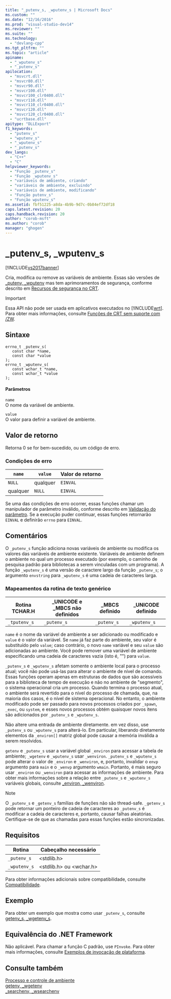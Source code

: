 ```yaml
---
title: "_putenv_s, _wputenv_s | Microsoft Docs"
ms.custom: ""
ms.date: "12/16/2016"
ms.prod: "visual-studio-dev14"
ms.reviewer: ""
ms.suite: ""
ms.technology: 
  - "devlang-cpp"
ms.tgt_pltfrm: ""
ms.topic: "article"
apiname: 
  - "_wputenv_s"
  - "_putenv_s"
apilocation: 
  - "msvcrt.dll"
  - "msvcr80.dll"
  - "msvcr90.dll"
  - "msvcr100.dll"
  - "msvcr100_clr0400.dll"
  - "msvcr110.dll"
  - "msvcr110_clr0400.dll"
  - "msvcr120.dll"
  - "msvcr120_clr0400.dll"
  - "ucrtbase.dll"
apitype: "DLLExport"
f1_keywords: 
  - "putenv_s"
  - "wputenv_s"
  - "_wputenv_s"
  - "_putenv_s"
dev_langs: 
  - "C++"
  - "C"
helpviewer_keywords: 
  - "Função _putenv_s"
  - "Função _wputenv_s"
  - "variáveis de ambiente, criando"
  - "variáveis de ambiente, excluindo"
  - "variáveis de ambiente, modificando"
  - "Função putenv_s"
  - "Função wputenv_s"
ms.assetid: fbf51225-a8da-4b9b-9d7c-0b84ef72df18
caps.latest.revision: 20
caps.handback.revision: 20
author: "corob-msft"
ms.author: "corob"
manager: "ghogen"
---
```

# _putenv_s, _wputenv_s
[!INCLUDE[vs2017banner](../../assembler/inline/includes/vs2017banner.md)]

Cria, modifica ou remove as variáveis de ambiente.  Essas são versões de [\_putenv, \_wputenv](../../c-runtime-library/reference/putenv-wputenv.md) mas tem aprimoramentos de segurança, conforme descrito em [Recursos de segurança no CRT](../Topic/Security%20Features%20in%20the%20CRT.md).  
  
> [!IMPORTANT]
>  Essa API não pode ser usada em aplicativos executados no [!INCLUDE[wrt](../../atl/reference/includes/wrt_md.md)].  Para obter mais informações, consulte [Funções de CRT sem suporte com \/ZW](http://msdn.microsoft.com/library/windows/apps/jj606124.aspx).  
  
## Sintaxe  
  
```  
errno_t _putenv_s(  
   const char *name,  
   const char *value   
);  
errno_t _wputenv_s(  
   const wchar_t *name,  
   const wchar_t *value  
);  
```  
  
#### Parâmetros  
 `name`  
 O nome da variável de ambiente.  
  
 `value`  
 O valor para definir a variável de ambiente.  
  
## Valor de retorno  
 Retorna 0 se for bem\-sucedido, ou um código de erro.  
  
### Condições de erro  
  
|`name`|`value`|Valor de retorno|  
|------------|-------------|----------------------|  
|`NULL`|qualquer|`EINVAL`|  
|qualquer|`NULL`|`EINVAL`|  
  
 Se uma das condições de erro ocorrer, essas funções chamar um manipulador de parâmetro inválido, conforme descrito em [Validação do parâmetro](../../c-runtime-library/parameter-validation.md).  Se a execução puder continuar, essas funções retornarão `EINVAL` e definirão `errno` para `EINVAL`.  
  
## Comentários  
 O `_putenv_s` função adiciona novas variáveis de ambiente ou modifica os valores das variáveis de ambiente existente.  Variáveis de ambiente definem o ambiente no qual um processo executado \(por exemplo, o caminho de pesquisa padrão para bibliotecas a serem vinculadas com um programa\).  A função `_wputenv_s` é uma versão de caractere largo da função `_putenv_s`; o argumento `envstring` para `_wputenv_s` é uma cadeia de caracteres larga.  
  
### Mapeamentos da rotina de texto genérico  
  
|Rotina TCHAR.H|\_UNICODE e \_MBCS não definidos|\_MBCS definido|\_UNICODE definido|  
|--------------------|--------------------------------------|---------------------|------------------------|  
|`_tputenv_s`|`_putenv_s`|`_putenv_s`|`_wputenv_s`|  
  
 `name` é o nome da variável de ambiente a ser adicionado ou modificado e `value` é o valor da variável.  Se `name` já faz parte do ambiente, seu valor é substituído pelo `value`; caso contrário, o novo `name` variável e seu `value` são adicionadas ao ambiente.  Você pode remover uma variável de ambiente especificando uma cadeia de caracteres vazia \(isto é, ""\) para `value`.  
  
 `_putenv_s` e `_wputenv_s` afetam somente o ambiente local para o processo atual; você não pode usá\-las para alterar o ambiente de nível de comando.  Essas funções operam apenas em estruturas de dados que são acessíveis para a biblioteca de tempo de execução e não no ambiente de "segmento", o sistema operacional cria um processo.  Quando termina o processo atual, o ambiente será revertido para o nível do processo de chamada, que, na maioria dos casos, é o nível de sistema operacional.  No entanto, o ambiente modificado pode ser passado para novos processos criados por `_spawn`, `_exec`, ou `system`, e esses novos processos obtém quaisquer novos itens são adicionados por `_putenv_s` e `_wputenv_s`.  
  
 Não altere uma entrada de ambiente diretamente. em vez disso, use `_putenv_s` ou `_wputenv_s` para alterá\-lo.  Em particular, liberando diretamente elementos da `_environ[]` matriz global pode causar a memória inválida a serem resolvidos.  
  
 `getenv` e `_putenv_s` usar a variável global `_environ` para acessar a tabela de ambiente; `_wgetenv` e `_wputenv_s` usar `_wenviron`.  `_putenv_s` e `_wputenv_s` pode alterar o valor de `_environ` e `_wenviron`, e, portanto, invalidar o `envp` argumento para `main` e o `_wenvp` argumento `wmain`.  Portanto, é mais seguro usar `_environ` ou `_wenviron` para acessar as informações de ambiente.  Para obter mais informações sobre a relação entre `_putenv_s` e `_wputenv_s` variáveis globais, consulte [\_environ, \_wenviron](../../c-runtime-library/environ-wenviron.md).  
  
> [!NOTE]
>  O `_putenv_s` e `_getenv_s` famílias de funções não são thread\-safe.  `_getenv_s` pode retornar um ponteiro de cadeia de caracteres ao `_putenv_s` é modificar a cadeia de caracteres e, portanto, causar falhas aleatórias.  Certifique\-se de que as chamadas para essas funções estão sincronizadas.  
  
## Requisitos  
  
|Rotina|Cabeçalho necessário|  
|------------|--------------------------|  
|`_putenv_s`|\<stdlib.h\>|  
|`_wputenv_s`|\<stdlib.h\> ou \<wchar.h\>|  
  
 Para obter informações adicionais sobre compatibilidade, consulte [Compatibilidade](../../c-runtime-library/compatibility.md).  
  
## Exemplo  
 Para obter um exemplo que mostra como usar `_putenv_s`, consulte [getenv\_s, \_wgetenv\_s](../../c-runtime-library/reference/getenv-s-wgetenv-s.md).  
  
## Equivalência do .NET Framework  
 Não aplicável. Para chamar a função C padrão, use `PInvoke`. Para obter mais informações, consulte [Exemplos de invocação de plataforma](../Topic/Platform%20Invoke%20Examples.md).  
  
## Consulte também  
 [Processo e controle de ambiente](../../c-runtime-library/process-and-environment-control.md)   
 [getenv, \_wgetenv](../../c-runtime-library/reference/getenv-wgetenv.md)   
 [\_searchenv, \_wsearchenv](../../c-runtime-library/reference/searchenv-wsearchenv.md)